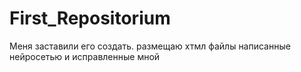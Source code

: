 # First_Repositorium
Меня заставили его создать. размещаю хтмл файлы написанные нейросетью и исправленные мной
